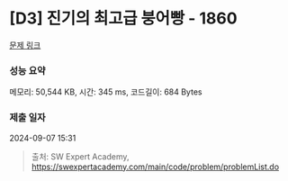 # [D3] 진기의 최고급 붕어빵 - 1860 

[문제 링크](https://swexpertacademy.com/main/code/problem/problemDetail.do?contestProbId=AV5LsaaqDzYDFAXc) 

### 성능 요약

메모리: 50,544 KB, 시간: 345 ms, 코드길이: 684 Bytes

### 제출 일자

2024-09-07 15:31



> 출처: SW Expert Academy, https://swexpertacademy.com/main/code/problem/problemList.do
